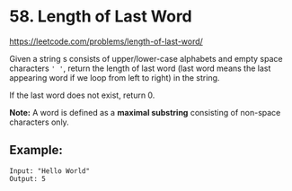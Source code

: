 # 58. Length of Last Word
https://leetcode.com/problems/length-of-last-word/

Given a string s consists of upper/lower-case alphabets and empty space characters `' '`, return the length of last word (last word means the last appearing word if we loop from left to right) in the string.

If the last word does not exist, return 0.

**Note:** A word is defined as a **maximal substring** consisting of non-space characters only.

## Example:
```
Input: "Hello World"
Output: 5
```